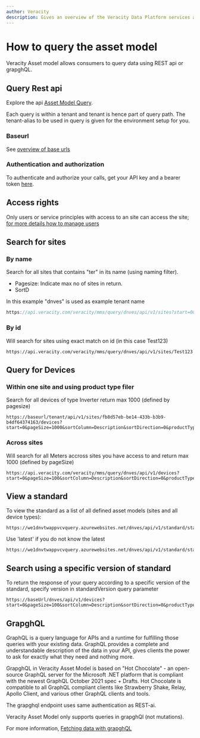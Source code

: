 ```yaml
---
author: Veracity
description: Gives an overview of the Veracity Data Platform services and related components.
---
```


# How to query the asset model

Veracity Asset model allows consumers to query data using REST api or grapghQL. 

## Query Rest api
Explore the api [Asset Model Query](https://developer.veracity.com/docs/section/api-explorer/76904bcb-1aaf-4a2f-8512-3af36fdadb2f/developerportal/DataFabric-MMS-Query-API-swagger.json). 

Each query is within a tenant and tenant is hence part of query path. 
The tenant-alias to be used in query is given for the environment setup for you.

### Baseurl
See [overview of base urls](https://developer.veracity.com/docs/section/dataplatform/apiendpoints)

### Authentication and authorization
To authenticate and authorize your calls, get your API key and a bearer token [here](../auth.md).

## Access rights
Only users or service principles with access to an site can access the site; [for more details how to manage users](accesscontrol.md)


## Search for sites
### By name
Search for all sites that contains "ter" in its name (using naming filter).
- Pagesize: Indicate max no of sites in return.
- SortD

In this example "dnves" is used as example tenant name
```cs
https://api.veracity.com/veracity/mms/query/dnves/api/v1/sites?start=0&pageSize=10&sortColumn=SiteName&sortDirection=0&nameFilter=ter

```
### By id
Will search for sites using exact match on id (in this case Test123)
```
https://api.veracity.com/veracity/mms/query/dnves/api/v1/sites/Test123
```

## Query for Devices
### Within one site and using product type filer
Search for all devices of type Inverter  return max 1000 (defined by pagesize)
```
https://baseurl/tenant/api/v1/sites/fb8d57eb-be14-433b-b3b9-b4df64374163/devices?start=0&pageSize=1000&sortColumn=Description&sortDirection=0&productTypeFilter=Inverter
```

### Across sites 
Will search for all Meters accross sites you have access to and return max 1000 (defined by pageSize)
```
https://api.veracity.com/veracity/mms/query/dnves/api/v1/devices?start=0&pageSize=100&sortColumn=Description&sortDirection=0&productTypeFilter=Meter
```

## View a standard

To view the standard as a list of all defined asset models (sites and all device types):
```
https://we1dnvtwappvcvquery.azurewebsites.net/dnves/api/v1/standard/standards/3.1.1
```
Use 'latest' if you do not know the latest 
```
https://we1dnvtwappvcvquery.azurewebsites.net/dnves/api/v1/standard/standards/latest
```

## Search using a specific version of standard
To return the response of your query according to a specific version of the standard, specify version in standardVersion query parameter
```
https://baseUrl/dnves/api/v1/devices?start=0&pageSize=100&sortColumn=Description&sortDirection=0&productTypeFilter=Meter&standardVersion=3.1.1

```


## GrapghQL
GraphQL is a query language for APIs and a runtime for fulfilling those queries with your existing data. GraphQL provides a complete and understandable description of the data in your API, gives clients the power to ask for exactly what they need and nothing more.

GrapghQL in Veracity Asset Model is based on "Hot Chocolate" - an open-source GraphQL server for the Microsoft .NET platform that is compliant with the newest GraphQL October 2021 spec + Drafts. Hot Chocolate is compatible to all GraphQL compliant clients like Strawberry Shake, Relay, Apollo Client, and various other GraphQL clients and tools.

The grapghql endpoint uses same authentication as REST-ai.

Veracity Asset Model only supports queries in grapghQl (not mutations).

For more information, [Fetching data with grapghQL](https://chillicream.com/docs/hotchocolate/v13/fetching-data)
